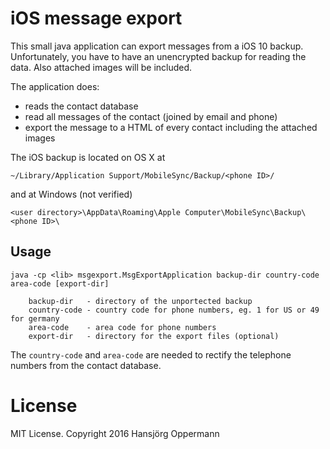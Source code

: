 iOS message export
==================

This small java application can export messages from a iOS 10 backup.
Unfortunately, you have to have an unencrypted backup for reading the data.
Also attached images will be included.

The application does:
 - reads the contact database
 - read all messages of the contact (joined by email and phone)
 - export the message to a HTML of every contact including the attached images

The iOS backup is located on OS X at

    ~/Library/Application Support/MobileSync/Backup/<phone ID>/

and at Windows (not verified)

    <user directory>\AppData\Roaming\Apple Computer\MobileSync\Backup\<phone ID>\

Usage
-----

    java -cp <lib> msgexport.MsgExportApplication backup-dir country-code area-code [export-dir]

        backup-dir   - directory of the unportected backup
        country-code - country code for phone numbers, eg. 1 for US or 49 for germany
        area-code    - area code for phone numbers
        export-dir   - directory for the export files (optional)

The ``country-code`` and ``area-code`` are needed to rectify the telephone numbers from the contact database.

License
=======

MIT License. Copyright 2016 Hansjörg Oppermann